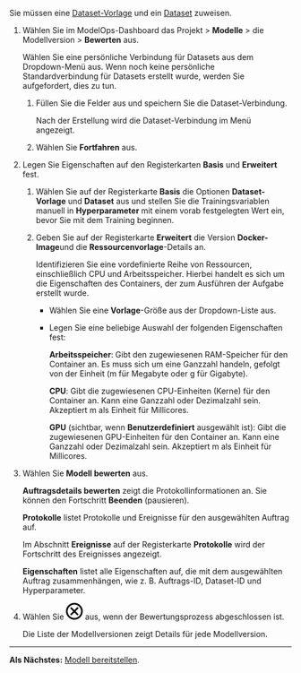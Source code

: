 Sie müssen eine [Dataset-Vorlage](frd1725409311264.md) und ein [Dataset](xfu1732652871944.md) zuweisen.

1.  Wählen Sie im ModelOps-Dashboard das Projekt \> **Modelle** \> die Modellversion \> **Bewerten** aus.

    Wählen Sie eine persönliche Verbindung für Datasets aus dem Dropdown-Menü aus. Wenn noch keine persönliche Standardverbindung für Datasets erstellt wurde, werden Sie aufgefordert, dies zu tun.

    1.  Füllen Sie die Felder aus und speichern Sie die Dataset-Verbindung.

        Nach der Erstellung wird die Dataset-Verbindung im Menü angezeigt.

    2.  Wählen Sie **Fortfahren** aus.

2.  Legen Sie Eigenschaften auf den Registerkarten **Basis** und **Erweitert** fest.

    1.  Wählen Sie auf der Registerkarte **Basis** die Optionen **Dataset-Vorlage** und **Dataset** aus und stellen Sie die Trainingsvariablen manuell in **Hyperparameter** mit einem vorab festgelegten Wert ein, bevor Sie mit dem Training beginnen.

    2.  Geben Sie auf der Registerkarte **Erweitert** die Version **Docker-Image**und die **Ressourcenvorlage**-Details an.

        Identifizieren Sie eine vordefinierte Reihe von Ressourcen, einschließlich CPU und Arbeitsspeicher. Hierbei handelt es sich um die Eigenschaften des Containers, der zum Ausführen der Aufgabe erstellt wurde.

        -   Wählen Sie eine **Vorlage**-Größe aus der Dropdown-Liste aus.

        -   Legen Sie eine beliebige Auswahl der folgenden Eigenschaften fest:

            **Arbeitsspeicher**: Gibt den zugewiesenen RAM-Speicher für den Container an. Es muss sich um eine Ganzzahl handeln, gefolgt von der Einheit (m für Megabyte oder g für Gigabyte).

            **CPU**: Gibt die zugewiesenen CPU-Einheiten (Kerne) für den Container an. Kann eine Ganzzahl oder Dezimalzahl sein. Akzeptiert m als Einheit für Millicores.

            **GPU** (sichtbar, wenn **Benutzerdefiniert** ausgewählt ist): Gibt die zugewiesenen GPU-Einheiten für den Container an. Kann eine Ganzzahl oder Dezimalzahl sein. Akzeptiert m als Einheit für Millicores.

3.  Wählen Sie **Modell bewerten** aus.

    **Auftragsdetails bewerten** zeigt die Protokollinformationen an. Sie können den Fortschritt **Beenden** (pausieren).

    **Protokolle** listet Protokolle und Ereignisse für den ausgewählten Auftrag auf.

    Im Abschnitt **Ereignisse** auf der Registerkarte **Protokolle** wird der Fortschritt des Ereignisses angezeigt.

    **Eigenschaften** listet alle Eigenschaften auf, die mit dem ausgewählten Auftrag zusammenhängen, wie z. B. Auftrags-ID, Dataset-ID und Hyperparameter.

4.  Wählen Sie ![Close icon](Images/teg1680569591203.svg) aus, wenn der Bewertungsprozess abgeschlossen ist.

    Die Liste der Modellversionen zeigt Details für jede Modellversion.

------------------------------------------------------------------------

**Als Nächstes:** [Modell bereitstellen](zum1732650629250.md).
